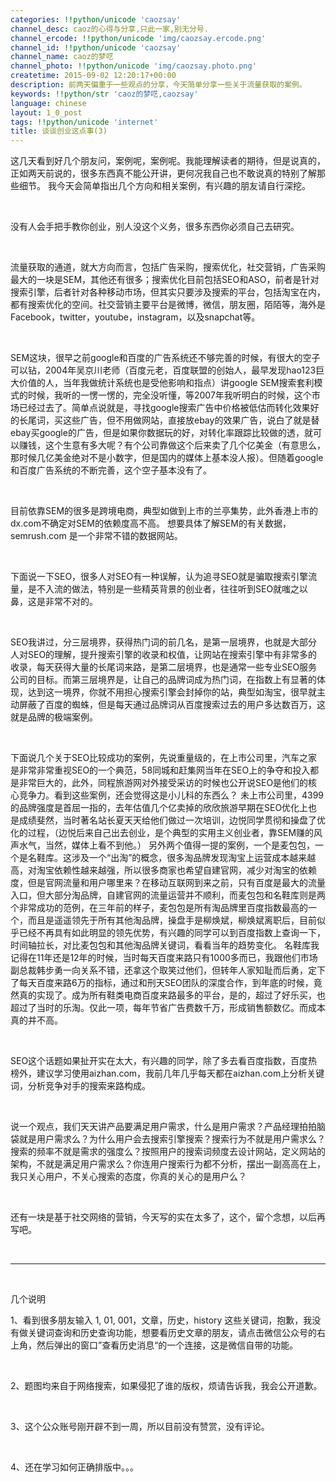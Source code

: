 ```yaml
---
categories: !!python/unicode 'caozsay'
channel_desc: caoz的心得与分享,只此一家,别无分号.
channel_ercode: !!python/unicode 'img/caozsay.ercode.png'
channel_id: !!python/unicode 'caozsay'
channel_name: caoz的梦呓
channel_photo: !!python/unicode 'img/caozsay.photo.png'
createtime: 2015-09-02 12:20:17+00:00
description: 前两天偏重于一些观点的分享，今天简单分享一些关于流量获取的案例。
keywords: !!python/str 'caoz的梦呓,caozsay'
language: chinese
layout: 1_0_post
tags: !!python/unicode 'internet'
title: 谈谈创业这点事(3)
---
```

<div class="rich_media_content" id="js_content">
<p>
         这几天看到好几个朋友问，案例呢，案例呢。我能理解读者的期待，但是说真的，正如两天前说的，很多东西真不能公开讲，更何况我自己也不敢说真的特别了解那些细节。 我今天会简单指出几个方向和相关案例，有兴趣的朋友请自行深挖。
        </p>
<p>
<br/>
</p>
<p>
         没有人会手把手教你创业，别人没这个义务，很多东西你必须自己去研究。
        </p>
<p>
<br/>
</p>
<p>
         流量获取的通道，就大方向而言，包括广告采购，搜索优化，社交营销，广告采购最大的一块是SEM，其他还有很多；搜索优化目前包括SEO和ASO，前者是针对搜索引擎，后者针对各种移动市场，但其实只要涉及搜索的平台，包括淘宝在内，都有搜索优化的空间。社交营销主要平台是微博，微信，朋友圈，陌陌等，海外是Facebook，twitter，youtube，instagram，以及snapchat等。
        </p>
<p>
<br/>
</p>
<p>
         SEM这块，很早之前google和百度的广告系统还不够完善的时候，有很大的空子可以钻，2004年吴京川老师（百度元老，百度联盟的创始人，最早发现hao123巨大价值的人，当年我做统计系统也是受他影响和指点）讲google SEM搜索套利模式的时候，我听的一愣一愣的，完全没听懂，等2007年我听明白的时候，这个市场已经过去了。简单点说就是，寻找google搜索广告中价格被低估而转化效果好的长尾词，买这些广告，但不用做网站，直接放ebay的效果广告，说白了就是替ebay买google的广告，但是如果你数据玩的好，对转化率跟踪比较做的透，就可以赚钱，这个生意有多大呢？有个公司靠做这个后来卖了几个亿美金（有意思么，那时候几亿美金绝对不是小数字，但是国内的媒体上基本没人报）。但随着google和百度广告系统的不断完善，这个空子基本没有了。
        </p>
<p>
<br/>
</p>
<p>
         目前依靠SEM的很多是跨境电商，典型如做到上市的兰亭集势，此外香港上市的dx.com不确定对SEM的依赖度高不高。 想要具体了解SEM的有关数据，semrush.com 是一个非常不错的数据网站。
        </p>
<p>
<br/>
</p>
<p>
         下面说一下SEO，很多人对SEO有一种误解，认为追寻SEO就是骗取搜索引擎流量，是不入流的做法，特别是一些精英背景的创业者，往往听到SEO就嗤之以鼻，这是非常不对的。
        </p>
<p>
<br/>
</p>
<p>
         SEO我讲过，分三层境界，获得热门词的前几名，是第一层境界，也就是大部分人对SEO的理解，提升搜索引擎的收录和权值，让网站在搜索引擎中有非常多的收录，每天获得大量的长尾词来路，是第二层境界，也是通常一些专业SEO服务公司的目标。而第三层境界是，让自己的品牌词成为热门词，在指数上有显著的体现，达到这一境界，你就不用担心搜索引擎会封掉你的站，典型如淘宝，很早就主动屏蔽了百度的蜘蛛，但是每天通过品牌词从百度搜索过去的用户多达数百万，这就是品牌的极端案例。
        </p>
<p>
<br/>
</p>
<p>
         下面说几个关于SEO比较成功的案例，先说重量级的，在上市公司里，汽车之家是非常非常重视SEO的一个典范，58同城和赶集网当年在SEO上的争夺和投入都是非常巨大的，此外，同程旅游网对外接受采访的时候也公开说SEO是他们的核心竞争力。看到这些案例，还会觉得这是小儿科的东西么？ 未上市公司里，4399的品牌强度是首屈一指的，去年估值几个亿卖掉的欣欣旅游早期在SEO优化上也是成绩斐然，当时著名站长夏天天给他们做过一次培训，边悦同学贯彻和操盘了优化的过程，（边悦后来自己出去创业，是个典型的实用主义创业者，靠SEM赚的风声水气，当然，媒体上看不到他。） 另外两个值得一提的案例，一个是麦包包，一个是名鞋库。这涉及一个“出淘”的概念，很多淘品牌发现淘宝上运营成本越来越高，对淘宝依赖性越来越强，所以很多商家也希望自建官网，减少对淘宝的依赖度，但是官网流量和用户哪里来？在移动互联网到来之前，只有百度是最大的流量入口，但大部分淘品牌，自建官网的流量运营并不顺利，而麦包包和名鞋库则是两个非常成功的范例，在三年前的样子，麦包包是所有淘品牌里百度指数最高的一个，而且是遥遥领先于所有其他淘品牌，操盘手是柳焕斌，柳焕斌离职后，目前似乎已经不再具有如此明显的领先优势，有兴趣的同学可以到百度指数上查询一下，时间轴拉长，对比麦包包和其他淘品牌关键词，看看当年的趋势变化。 名鞋库我记得在11年还是12年的时候，当时每天百度来路只有1000多而已，我跟他们市场副总裁韩步勇一向关系不错，还拿这个取笑过他们，但转年人家知耻而后勇，定下了每天百度来路6万的指标，通过和刑天SEO团队的深度合作，到年底的时候，竟然真的实现了。成为所有鞋类电商百度来路最多的平台，是的，超过了好乐买，也超过了当时的乐淘。仅此一项，每年节省广告费数千万，形成销售额数亿。而成本真的并不高。
        </p>
<p>
<br/>
</p>
<p>
         SEO这个话题如果扯开实在太大，有兴趣的同学，除了多去看百度指数，百度热榜外，建议学习使用aizhan.com，我前几年几乎每天都在aizhan.com上分析关键词，分析竞争对手的搜索来路构成。
        </p>
<p>
<br/>
</p>
<p>
         说一个观点，我们天天讲产品要满足用户需求，什么是用户需求？产品经理拍拍脑袋就是用户需求么？为什么用户会去搜索引擎搜索？搜索行为不就是用户需求么？搜索的频率不就是需求的强度么？按照用户的搜索词频度去设计网站，定义网站的架构，不就是满足用户需求么？你连用户搜索行为都不分析，摆出一副高高在上，我只关心用户，不关心搜索的态度，你真的关心的是用户么？
        </p>
<p>
<br/>
</p>
<p>
         还有一块是基于社交网络的营销，今天写的实在太多了，这个，留个念想，以后再写吧。
        </p>
<p>
<br/>
</p>
<hr/>
<p>
<br/>
</p>
<p>
         几个说明
        </p>
<p>
         1、看到很多朋友输入 1, 01, 001，文章，历史，history 这些关键词，抱歉，我没有做关键词查询和历史查询功能，想要看历史文章的朋友，请点击微信公众号的右上角，然后弹出的窗口”查看历史消息“的一个连接，这是微信自带的功能。
        </p>
<p>
<br/>
</p>
<p>
         2、题图均来自于网络搜索，如果侵犯了谁的版权，烦请告诉我，我会公开道歉。
        </p>
<p>
<br/>
</p>
<p>
         3、这个公众账号刚开辟不到一周，所以目前没有赞赏，没有评论。
        </p>
<p>
<br/>
</p>
<p>
         4、还在学习如何正确排版中。。。
        </p>
</div>